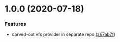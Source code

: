 # 1.0.0 (2020-07-18)


### Features

* carved-out vfs provider in separate repo ([a67ab7f](https://github.com/junrar/commons-vfs-rar/commit/a67ab7f17965f7f97e65c00a14538a85b2f32381))
